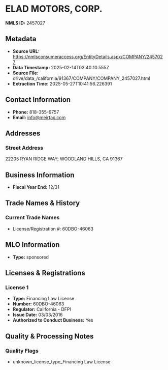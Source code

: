 # ELAD MOTORS, CORP.

**NMLS ID:** 2457027

## Metadata
- **Source URL:** https://nmlsconsumeraccess.org/EntityDetails.aspx/COMPANY/2457027
- **Data Timestamp:** 2025-02-14T03:40:10.555Z
- **Source File:** drive/data_/california/91367/COMPANY/COMPANY_2457027.html
- **Extraction Time:** 2025-05-27T10:41:56.226391

## Contact Information
- **Phone:** 818-355-9757
- **Email:** info@meirtax.com

## Addresses
### Street Address
22205 RYAN RIDGE WAY; WOODLAND HILLS, CA 91367

## Business Information
- **Fiscal Year End:** 12/31

## Trade Names & History
### Current Trade Names
- License/Registration #: 60DBO-46063

## MLO Information
- **Type:** sponsored

## Licenses & Registrations

### License 1
- **Type:** Financing Law License
- **Number:** 60DBO-46063
- **Regulator:** California - DFPI
- **Issue Date:** 03/03/2016
- **Authorized to Conduct Business:** Yes

## Quality & Processing Notes
### Quality Flags
- unknown_license_type_Financing Law License
